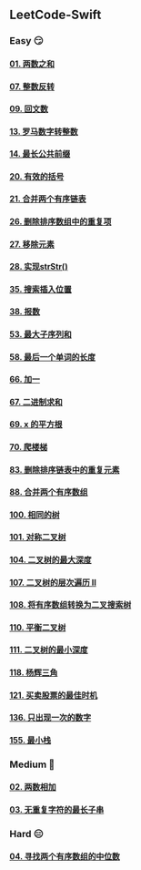 ## LeetCode-Swift

### Easy 😏

#### [01. 两数之和](https://github.com/alflix/leetcode-swift/tree/master/01-twoSum)

#### [07. 整数反转](https://github.com/alflix/leetcode-swift/tree/master/07-reverseInterger)

#### [09. 回文数](https://github.com/alflix/leetcode-swift/tree/master/09-isPalindrome)

#### [13. 罗马数字转整数](https://github.com/alflix/leetcode-swift/tree/master/13-romanToInt)

#### [14. 最长公共前缀](https://github.com/alflix/leetcode-swift/tree/master/14-longestCommonPrefix)

#### [20. 有效的括号](https://github.com/alflix/leetcode-swift/tree/master/20-validParentheses)

#### [21. 合并两个有序链表](https://github.com/alflix/leetcode-swift/tree/master/21-mergeTwoLists)

#### [26. 删除排序数组中的重复项](https://github.com/alflix/leetcode-swift/tree/master/26-removeDuplicates)

#### [27. 移除元素](https://github.com/alflix/leetcode-swift/tree/master/27-removeElement)

#### [28. 实现strStr()](https://github.com/alflix/leetcode-swift/tree/master/28-strStr)

#### [35. 搜索插入位置](https://github.com/alflix/leetcode-swift/tree/master/35-searchInsert)

#### [38. 报数](https://github.com/alflix/leetcode-swift/tree/master/38-countAndSay)

#### [53. 最大子序列和](https://github.com/alflix/leetcode-swift/tree/master/53-maxSubArray)

#### [58. 最后一个单词的长度](https://github.com/alflix/leetcode-swift/tree/master/58-lengthOfLastWord)

#### [66. 加一](https://github.com/alflix/leetcode-swift/tree/master/66-plusOne)

#### [67. 二进制求和](https://github.com/alflix/leetcode-swift/tree/master/67-addBinary)

#### [69. x 的平方根](https://github.com/alflix/leetcode-swift/tree/master/69-mySqrt)

#### [70. 爬楼梯](https://github.com/alflix/leetcode-swift/tree/master/70-climbStairs)

#### [83. 删除排序链表中的重复元素](https://github.com/alflix/leetcode-swift/tree/master/83-deleteDuplicates)

#### [88. 合并两个有序数组](https://github.com/alflix/leetcode-swift/tree/master/88-merge-sorted-array)

#### [100. 相同的树](https://github.com/alflix/leetcode-swift/tree/master/100-isSameTree)

#### [101. 对称二叉树](https://github.com/alflix/leetcode-swift/tree/master/101-isSymmetric)

#### [104. 二叉树的最大深度](https://github.com/alflix/leetcode-swift/tree/master/104-maxDepth)

#### [107. 二叉树的层次遍历 II](https://github.com/alflix/leetcode-swift/tree/master/107-levelOrderBottom)

#### [108. 将有序数组转换为二叉搜索树](https://github.com/alflix/leetcode-swift/tree/master/108-sortedArrayToBST)

#### [110. 平衡二叉树](https://github.com/alflix/leetcode-swift/tree/master/110-isBalanced)

#### [111. 二叉树的最小深度](https://github.com/alflix/leetcode-swift/tree/master/111-minDepth)

#### [118. 杨辉三角](https://github.com/alflix/leetcode-swift/tree/master/118-pascals-triangle)

#### [121. 买卖股票的最佳时机](https://github.com/alflix/leetcode-swift/tree/master/121-maxProfit)

#### [136. 只出现一次的数字](https://github.com/alflix/leetcode-swift/tree/master/136-singleNumber)

#### [155. 最小栈](https://github.com/alflix/leetcode-swift/tree/master/155-MinStack)

### Medium 🤔

#### [02. 两数相加](https://github.com/alflix/leetcode-swift/tree/master/02-addTwoNumbers)

#### [03. 无重复字符的最长子串](https://github.com/alflix/leetcode-swift/tree/master/03-lengthOfLongestSubstring)

### Hard 😑

#### [04. 寻找两个有序数组的中位数](https://github.com/alflix/leetcode-swift/tree/master/04-findMedianSortedArrays)